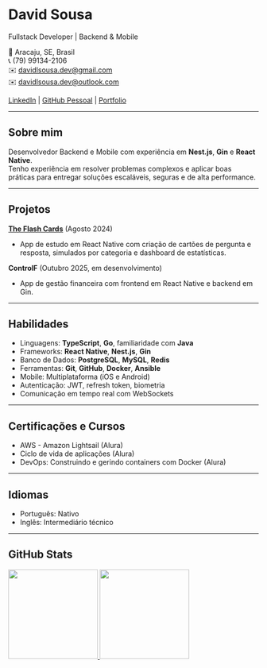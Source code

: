 # David Sousa

Fullstack Developer | Backend & Mobile  

📍 Aracaju, SE, Brasil  
📞 (79) 99134-2106  
✉️ davidlsousa.dev@gmail.com  
✉️ davidlsousa.dev@outlook.com

[LinkedIn](https://www.linkedin.com/in/davidlsousadev/) | [GitHub Pessoal](https://github.com/DavidLSousa) | [Portfolio](https://davidlsousa-portfolio.netlify.app/)

---

## Sobre mim

Desenvolvedor Backend e Mobile com experiência em **Nest.js**, **Gin** e **React Native**.  
Tenho experiência em resolver problemas complexos e aplicar boas práticas para entregar soluções escaláveis, seguras e de alta performance.

---

## Projetos

**[The Flash Cards](https://github.com/DavidLSousa/theflashcards)** (Agosto 2024)  
- App de estudo em React Native com criação de cartões de pergunta e resposta, simulados por categoria e dashboard de estatísticas.

**ControlF** (Outubro 2025, em desenvolvimento)  
- App de gestão financeira com frontend em React Native e backend em Gin.

---

## Habilidades

- Linguagens: **TypeScript**, **Go**, familiaridade com **Java**  
- Frameworks: **React Native**, **Nest.js**, **Gin**  
- Banco de Dados: **PostgreSQL**, **MySQL**, **Redis**  
- Ferramentas: **Git**, **GitHub**, **Docker**, **Ansible**  
- Mobile: Multiplataforma (iOS e Android)  
- Autenticação: JWT, refresh token, biometria  
- Comunicação em tempo real com WebSockets  

---

## Certificações e Cursos

- AWS - Amazon Lightsail (Alura)  
- Ciclo de vida de aplicações (Alura)  
- DevOps: Construindo e gerindo containers com Docker (Alura)  

---

## Idiomas

- Português: Nativo  
- Inglês: Intermediário técnico

---

## GitHub Stats

<div>
<a href="https://github.com/DavidLSousa">
<img loading="lazy" height="180em" src="https://github-readme-stats.vercel.app/api/top-langs/?username=DavidLSousa&layout=compact&langs_count=7&theme=dracula"/>
<img loading="lazy" height="180em" src="https://github-readme-stats.vercel.app/api?username=DavidLSousa&show_icons=true&theme=dracula&include_all_commits=true&count_private=true"/>
</div>
